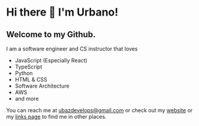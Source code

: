 # Hi there 👋 I'm Urbano!
## Welcome to my Github.

I am a software engineer and CS instructor that loves
- JavaScript (Especially React)
- TypeScript
- Python
- HTML & CSS
- Software Architecture
- AWS
- and more

You can reach me at ubazdevelops@gmail.com or check out my [website](https://urbanobaz.com) or my [links page](https://urbanobaz.com/links) to find me in other places.

<!--
**urbanobaz/urbanobaz** is a ✨ _special_ ✨ repository because its `README.md` (this file) appears on your GitHub profile.

Here are some ideas to get you started:

- 🔭 I’m currently working on ...
- 🌱 I’m currently learning ...
- 👯 I’m looking to collaborate on ...
- 🤔 I’m looking for help with ...
- 💬 Ask me about ...
- 📫 How to reach me: ...
- 😄 Pronouns: ...
- ⚡ Fun fact: ...
-->
